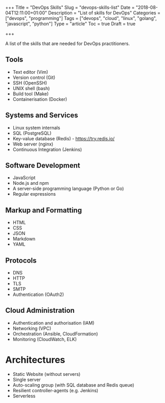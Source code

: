 +++
Title = "DevOps Skills"
Slug = "devops-skills-list"
Date = "2018-08-04T12:11:00+01:00"
Description = "List of skills for DevOps"
Categories = ["devops", "programming"]
Tags = ["devops", "cloud", "linux", "golang", "javascript", "python"]
Type = "article"
Toc = true
Draft = true

+++

A list of the skills that are needed for DevOps practitioners.

<!--more-->

## Tools

- Text editor (Vim)
- Version control (Git)
- SSH (OpenSSH)
- UNIX shell (bash)
- Build tool (Make)
- Containerisation (Docker)

## Systems and Services

- Linux system internals
- SQL (PostgreSQL)
- Key-value database (Redis) - https://try.redis.io/
- Web server (nginx)
- Continuous Integration (Jenkins)

## Software Development

- JavaScript
- Node.js and npm
- A server-side programming language (Python or Go)
- Regular expressions

## Markup and Formatting

- HTML
- CSS
- JSON
- Markdown
- YAML

## Protocols

- DNS
- HTTP
- TLS
- SMTP
- Authentication (OAuth2)

## Cloud Administration

- Authentication and authorisation (IAM)
- Networking (VPC)
- Orchestration (Ansible, CloudFormation)
- Monitoring (CloudWatch, ELK)

# Architectures

- Static Website (without servers)
- Single server
- Auto-scaling group (with SQL database and Redis queue)
- Resilient controller-agents (e.g. Jenkins)
- Serverless
